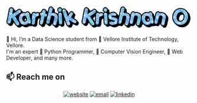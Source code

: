 
<p align="center">
  <img src="https://github.com/Karthik-Krishnano/Karthik-Krishnano/blob/main/name.gif" alt="Karthik Krishnan O">
</p>



👋 Hi, I’m a Data Science student from  🏫 Vellore Institute of Technology, Vellore.<br>
I'm an expert 👀 Python Programmer, 👀 Computer Vision Engineer, 👀 Web Developer, and many more. 

## 📫  Reach me on

<p align="center">
<a href="https://karthik-krishnano.github.io/Personal-Website/" a target="_blank"><img src="https://img.icons8.com/fluent/96/000000/domain.png" alt="website"/></a>
<a href="mailto:karthikkrishnanozhinhala@gmail.com"><img src="https://img.icons8.com/color/96/000000/gmail.png" alt="email"/></a>
<a href="https://www.linkedin.com/in/karthik-krishnan-o-75846920b/"><img src="https://img.icons8.com/color/96/000000/linkedin.png" alt="linkedin"/></a>
</p>


